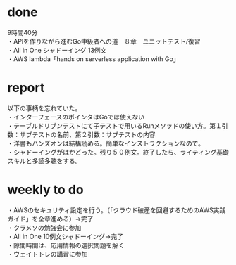 # done
9時間40分</br>
・APIを作りながら進むGo中級者への道　８章　ユニットテスト/復習</br>
・All in One シャドーイング 13例文</br>
・AWS lambda「hands on serverless application with Go」</br>
# report
以下の事柄を忘れていた。</br>
・インターフェースのポインタはGoでは使えない</br>
・テーブルドリブンテストにて子テストで用いるRunメソッドの使い方。第１引数：サブテストの名前、第２引数：サブテストの内容</br>
・洋書もハンズオンは結構読める。簡単なインストラクションなので。</br>
・シャドーイングがはかどった。残り５０例文。終了したら、ライティング基礎スキルと多読多聴をする。</br>

# weekly to do
・AWSのセキュリティ設定を行う。（「クラウド破産を回避するためのAWS実践ガイド」を全章進める）→完了</br>
・クラメソの勉強会に参加</br>
・All in One 10例文シャドーイング→完了</br>
・隙間時間は、応用情報の選択問題を解く</br>
・ウェイトトレの講習に参加</br>